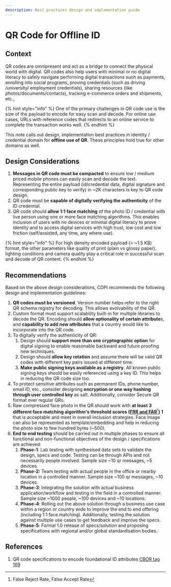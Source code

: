 ```yaml
---
description: Best practices design and implementation guide
---
```


# QR Code for Offline ID

## Context

QR codes are omnipresent and act as a bridge to connect the physical world with digital. QR codes also help users with minimal or no digital literacy to safely navigate performing digital transactions such as payments, enrolling into social programs, proving credentials (such as driving /university/ employment credentials), sharing resources (like photos/documents/contacts), tracking e-commerce orders and shipments, etc.,

{% hint style="info" %}
One of the primary challenges in QR code use is the size of the payload to encode for easy scan and decode. For online use cases, URLs with reference codes that redirects to an online service to complete the transaction works well.
{% endhint %}

This note calls out design, implementation best practices in identity / credential domain for **offline use of QR**. These principles hold true for other domains as well.

## Design Considerations

1. **Messages in QR code must be compacted** to ensure low / medium priced mobile phones can easily scan and decode the text. Representing the entire payload (id/credential data, digital signature and corresponding public key to verify) in \~2K characters is key to QR code design.&#x20;
2. QR code must be **capable of digitally verifying the authenticity** of the ID credential.
3. QR code should **allow 1:1 face matching** of the photo ID / credential with live person using one or more face matching algorithms. This enables inclusion of  users with no devices or minimal digital literacy to prove identity and to access digital services with high trust, low cost and low friction (self/assisted, any time, any where use).&#x20;

{% hint style="info" %}
For high density encoded payload (> \~1.5 KB) format, the other parameters like quality of print (plain vs glossy paper), lighting conditions and camera quality play a critical role in successful scan and decode of QR content.&#x20;
{% endhint %}

## Recommendations

Based on the above design considerations, CDPI recommends the following design and implementation guidelines:

1. **QR codes must be versioned**. Version number helps refer to the right QR schema registry for decoding. This allows evolvability of the QR.
2. Custom format must support scalability built-in for multiple libraries to decode the QR. Encoding should **allow optionality of certain attribute**s, and **capability to add new attributes** that a country would like to incorporate into the QR code.&#x20;
3. To digitally verify the authenticity of QR:
   1. Design should **support more than one cryptographic option** for digital signing to enable reasonable backward and future proofing new techniques.
   2. Design should **allow key rotation** and assume there will be valid QR codes with different key pairs issued at different time.
   3. **Make public signing keys available as a registry**. All known public signing keys should be easily referenced using a key ID. This helps in reducing the QR code size too.
4. To protect sensitive attributes such as permanent IDs, phone number, email ID, etc., consider designing **encryption or one way hashing through user controlled key** as salt. Additionally, consider Secure QR format over regular QRs.
5. Raw compressed face photo in the QR should work with **at least 3 different face matching algorithm's threshold scores (**[**FRR and FAR**](#user-content-fn-1)[^1]**) 1** that is acceptable and meet in overall inclusion strategies. Face image can also be represented as template/embedding and help in reducing the photo size to few hundred bytes (\~500).
6. **End to end testing** should be carried out in multiple phases to ensure all functional and non-functional objectives of the design / specifications are achieved:&#x20;
   1. **Phase-1**: Lab testing with synthesised data sets to validate the design, specs and code. Testing can be through APIs and not necessarily people involved. Sample size \~10 qr messages, \~5 devices.
   2. **Phase-2:** Team testing with actual people in the office or nearby location in a controlled manner. Sample size \~100 qr messages, \~10 devices.
   3. **Phase-3**: Integrating the solution with actual business application/workflow and testing in the field in a controlled manner. Sample size \~1000 people, \~100 devices and \~10 locations.
   4. **Phase-4**: Rolling out the above solution through a business use case within a region or country wide to improve the end to end offering (including 1:1 face matching). Additionally, testing the solution against multiple use cases to get feedback and improve the specs.
   5. **Phase-5**: Formal 1.0 release of specs/solution and proposing specifications with  regional and/or global standardisation bodies.

## References

1. QR code specifications to encode foundational ID attributes [CBOR tag 169](https://docs.mosip.io/1.2.0/overview/standards-and-specifications/169-qr-code-specification)&#x20;

[^1]: False Reject Rate, False Accept Rate
